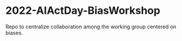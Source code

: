 # 2022-AIActDay-BiasWorkshop
Repo to centralize collaboration among the working group centered on biases.

